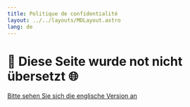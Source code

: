 ```yaml
---
title: Politique de confidentialité
layout: ../../layouts/MDLayout.astro
lang: de
---
```


# 🚧 Diese Seite wurde not nicht übersetzt 🌐

[Bitte sehen Sie sich die englische Version an](../../privacy/)
